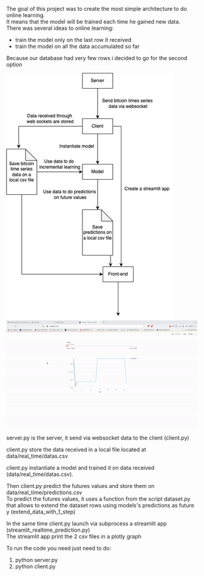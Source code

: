 The goal of this project was to create the most simple architecture to do online learning.  
It means that the model will be trained each time he gained new data.  
There was several ideas to online learning:
- train the model only on the last row it received
- train the model on all the data accumulated so far  

Because our database had very few rows i decided to go for the second option

![archi.jpeg](archi.jpeg)
![prediction btc.gif](prediction%20btc.gif)

server.py is the server, it send via websocket data to the client (client.py)  

client.py store the data received in a local file located at data/real_time/datas.csv  

client.py instantiate a model and trained it on data received (data/real_time/datas.csv).  

Then client.py predict the futures values and store them on data/real_time/predictions.csv  
To predict the futures values, it uses a function from the script dataset.py that allows to extend the dataset rows using models's predictions as future y (extend_data_with_1_step)  

In the same time client.py launch via subprocess a streamlit app (streamlit_realtime_prediction.py)  
The streamlit app print the 2 csv files in a plotly graph

To run the code you need just need to do:
1) python server.py
2) python client.py